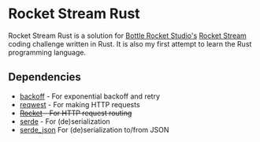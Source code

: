 Rocket Stream Rust
==================

Rocket Stream Rust is a solution for [Bottle Rocket Studio's][1]
[Rocket Stream][2] coding challenge written in Rust. It is also my first 
attempt to learn the Rust programming language.

## Dependencies ##

- [backoff][3] - For exponential backoff and retry
- [reqwest][4] - For making HTTP requests
- ~~[Rocket][5] - For HTTP request routing~~
- [serde][6] - For (de)serialization
- [serde_json][7] For (de)serialization to/from JSON

[1]: https://www.bottlerocketstudios.com/careers
[2]: https://bottlerocketstudios.stoplight.io/docs/rocket-container/ZG9jOjYzMzI0-welcome
[3]: https://docs.rs/backoff/0.4.0/backoff/index.html
[4]: https://docs.rs/reqwest/0.11.10/reqwest/index.html
[5]: https://rocket.rs/
[6]: https://docs.serde.rs/serde/index.html
[7]: https://docs.serde.rs/serde_json/index.html
